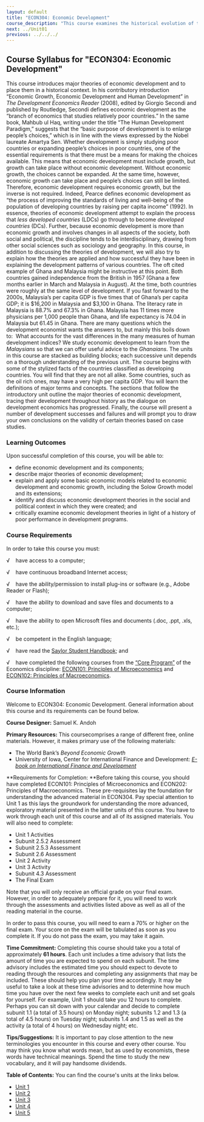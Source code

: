 ```yaml
---
layout: default
title: "ECON304: Economic Development"
course_description: "This course examines the historical evolution of theories related to economic development, focusing on the social, political, and economic processes of transition from underdeveloped or less developed nation to developed nations."
next: ../Unit01
previous: ../../../
---
```

Course Syllabus for "ECON304: Economic Development"
----------------------------------------------------

This course introduces major theories of economic development and to
place them in a historical context. In his contributory introduction
“Economic Growth, Economic Development and Human Development” in *The
Development Economics Reader* (2008), edited by Giorgio Secondi and
published by Routledge, Secondi defines economic development as the
“branch of economics that studies relatively poor countries.” In the
same book, Mahbub ul Haq, writing under the title “The Human Development
Paradigm,” suggests that the “basic purpose of development is to enlarge
people’s choices,” which is in line with the views expressed by the
Nobel laureate Amartya Sen. Whether development is simply studying poor
countries or expanding people’s choices in poor countries, one of the
essential requirements is that there must be a means for making the
choices available. This means that economic development must include
growth, but growth can take place without economic development. Without
economic growth, the choices cannot be expanded. At the same time,
however, economic growth can take place and people’s choices can still
be limited. Therefore, economic development requires economic growth,
but the inverse is not required. Indeed, Pearce defines economic
development as “the process of improving the standards of living and
well-being of the population of developing countries by raising per
capita income” (1992). In essence, theories of economic development
attempt to explain the process that *less developed countries* (LDCs) go
through to become *developed countries* (DCs). Further, because economic
development is more than economic growth and involves changes in all
aspects of the society, both social and political, the discipline tends
to be interdisciplinary, drawing from other social sciences such as
sociology and geography. In this course, in addition to discussing the
theories of development, we will also try to explain how the theories
are applied and how successful they have been in explaining the
development patterns of various countries. The oft cited example of
Ghana and Malaysia might be instructive at this point. Both countries
gained independence from the British in 1957 (Ghana a few months earlier
in March and Malaysia in August). At the time, both countries were
roughly at the same level of development. If you fast forward to the
2000s, Malaysia’s per capita GDP is five times that of Ghana’s per
capita GDP; it is $16,200 in Malaysia and $3,100 in Ghana. The literacy
rate in Malaysia is 88.7% and 67.3% in Ghana. Malaysia has 11 times more
physicians per 1,000 people than Ghana, and life expectancy is 74.04 in
Malaysia but 61.45 in Ghana. There are many questions which the
development economist wants the answers to, but mainly this boils down
to:  What accounts for the vast differences in the many measures of
human development indices? We study economic development to learn from
the *Malaysians* so that we can offer useful advice to the *Ghanaians*.
The units in this course are stacked as building blocks; each successive
unit depends on a thorough understanding of the previous unit. The
course begins with some of the stylized facts of the countries
classified as developing countries. You will find that they are not all
alike. Some countries, such as the oil rich ones, may have a very high
per capita GDP. You will learn the definitions of major terms and
concepts. The sections that follow the introductory unit outline the
major theories of economic development, tracing their development
throughout history as the dialogue on development economics has
progressed. Finally, the course will present a number of development
successes and failures and will prompt you to draw your own conclusions
on the validity of certain theories based on case studies.

### Learning Outcomes

Upon successful completion of this course, you will be able to:

-   define economic development and its components;
-   describe major theories of economic development;
-   explain and apply some basic economic models related to economic
    development and economic growth, including the Solow Growth model
    and its extensions;
-   identify and discuss economic development theories in the social and
    political context in which they were created; and
-   critically examine economic development theories in light of a
    history of poor performance in development programs.

### Course Requirements

In order to take this course you must:  
  
 √    have access to a computer;  
  
 √    have continuous broadband Internet access;  
  
 √    have the ability/permission to install plug-ins or software (e.g.,
Adobe Reader or Flash);  
  
 √    have the ability to download and save files and documents to a
computer;  
  
 √    have the ability to open Microsoft files and documents (.doc,
.ppt, .xls, etc.);  
  
 √    be competent in the English language;  
  
 √    have read the [Saylor Student
Handbook](http://www.saylor.org/site/wp-content/uploads/2012/05/Saylor-StudentHandbook.pdf);
and  
  
 √    have completed the following courses from the [“Core
Program”](http://www.saylor.org/majors/economics/) of the Economics
discipline: [ECON101: Principles of
Microeconomics](http://www.saylor.org/courses/econ101/) and [ECON102:
Principles of Macroeconomics](http://www.saylor.org/courses/econ102/).

### Course Information

Welcome to ECON304: Economic Development. General information about this
course and its requirements can be found below.  
  
 **Course Designer:** Samuel K. Andoh  
  
 **Primary Resources:** This coursecomprises a range of different free,
online materials. However, it makes primary use of the following
materials:  

-   The World Bank’s *Beyond Economic Growth*
-   University of Iowa, Center for International Finance and
    Development: *[E-book on International Finance and
    Development](http://blogs.law.uiowa.edu/ebook/uicifd-ebook)*

**Requirements for Completion: **Before taking this course, you should
have completed ECON101: Principles of Microeconomics and ECON202:
Principles of Macroeconomics. These pre-requisites lay the foundation
for understanding the advanced material in ECON304. Pay special
attention to Unit 1 as this lays the groundwork for understanding the
more advanced, exploratory material presented in the latter units of
this course. You have to work through each unit of this course and all
of its assigned materials. You will also need to complete:  

-   Unit 1 Activities
-   Subunit 2.5.2 Assessment
-   Subunit 2.5.3 Assessment
-   Subunit 2.6 Assessment
-   Unit 2 Activity
-   Unit 3 Activity
-   Subunit 4.3 Assessment
-   The Final Exam

Note that you will only receive an official grade on your final exam.
However, in order to adequately prepare for it, you will need to work
through the assessments and activities listed above as well as all of
the reading material in the course.  
  
 In order to pass this course, you will need to earn a 70% or higher on
the final exam. Your score on the exam will be tabulated as soon as you
complete it. If you do not pass the exam, you may take it again.  
  
 **Time Commitment:** Completing this course should take you a total of
approximately **61 hours**. Each unit includes a time advisory that
lists the amount of time you are expected to spend on each subunit. The
time advisory includes the estimated time you should expect to devote to
reading through the resources and completing any assignments that may be
included. These should help you plan your time accordingly. It may be
useful to take a look at these time advisories and to determine how much
time you have over the next few weeks to complete each unit and set
goals for yourself. For example, Unit 1 should take you 12 hours to
complete. Perhaps you can sit down with your calendar and decide to
complete subunit 1.1 (a total of 3.5 hours) on Monday night; subunits
1.2 and 1.3 (a total of 4.5 hours) on Tuesday night; subunits 1.4 and
1.5 as well as the activity (a total of 4 hours) on Wednesday night;
etc.  
  
 **Tips/Suggestions:** It is important to pay close attention to the new
terminologies you encounter in this course and every other course. You
may think you know what words mean, but as used by economists, these
words have technical meanings. Spend the time to study the new
vocabulary, and it will pay handsome dividends.  
  
**Table of Contents:** You can find the course's units at the links below.

- [Unit 1](https://legacy.saylor.org/econ304/Unit01/)
- [Unit 2](https://legacy.saylor.org/econ304/Unit02/)
- [Unit 3](https://legacy.saylor.org/econ304/Unit03/)
- [Unit 4](https://legacy.saylor.org/econ304/Unit04/)
- [Unit 5](https://legacy.saylor.org/econ304/Unit05/)
